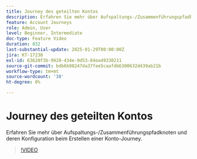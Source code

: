 ```yaml
---
title: Journey des geteilten Kontos
description: Erfahren Sie mehr über Aufspaltungs-/Zusammenführungspfadknoten und deren Konfiguration beim Erstellen einer Konto-Journey.
feature: Account Journeys
role: Admin, User
level: Beginner, Intermediate
doc-type: Feature Video
duration: 832
last-substantial-update: 2025-01-29T00:00:00Z
jira: KT-17238
exl-id: 63620f3b-9920-434e-9d53-84ea49330211
source-git-commit: bdb6b90247da37fee5caafdb6300632d439ab21b
workflow-type: tm+mt
source-wordcount: '38'
ht-degree: 0%

---
```


# Journey des geteilten Kontos

Erfahren Sie mehr über Aufspaltungs-/Zusammenführungspfadknoten und deren Konfiguration beim Erstellen einer Konto-Journey.

>[!VIDEO](https://video.tv.adobe.com/v/3443265/?learn=on&enablevpops&captions=ger)
